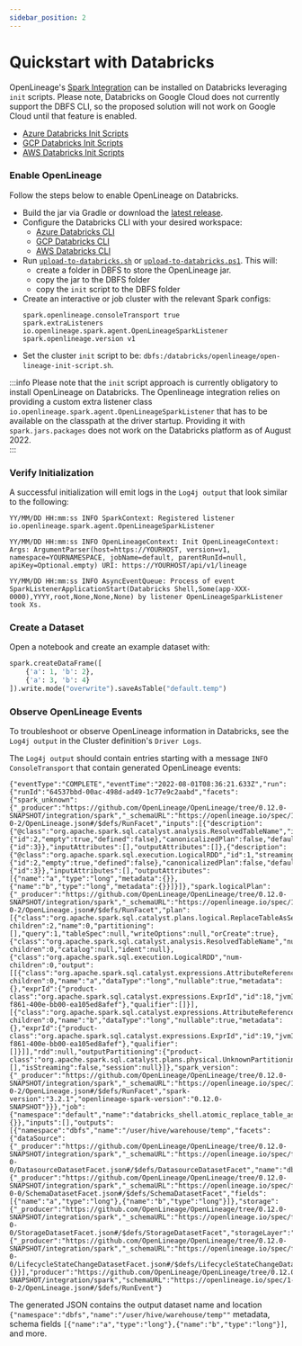 ```yaml
---
sidebar_position: 2
---
```


# Quickstart with Databricks

OpenLineage's [Spark Integration](https://github.com/OpenLineage/OpenLineage/blob/a2d39a7a6f02474b2dfd1484f3a6d2810a5ffe30/integration/spark/README.md) can be installed on Databricks leveraging `init` scripts. Please note, Databricks on Google Cloud does not currently support the DBFS CLI, so the proposed solution will not work on Google Cloud until that feature is enabled. 

* [Azure Databricks Init Scripts](https://docs.microsoft.com/en-us/azure/databricks/clusters/init-scripts)
* [GCP Databricks Init Scripts](https://docs.gcp.databricks.com/clusters/init-scripts.html)
* [AWS Databricks Init Scripts](https://docs.databricks.com/clusters/init-scripts.html)

### Enable OpenLineage

Follow the steps below to enable OpenLineage on Databricks.

* Build the jar via Gradle or download the [latest release](https://search.maven.org/remote_content?g=io.openlineage&a=openlineage-spark&v=LATEST).
* Configure the Databricks CLI with your desired workspace:
    * [Azure Databricks CLI](https://docs.microsoft.com/en-us/azure/databricks/dev-tools/cli/)
    * [GCP Databricks CLI](https://docs.gcp.databricks.com/dev-tools/cli/index.html)
    * [AWS Databricks CLI](https://docs.databricks.com/dev-tools/cli/index.html)
* Run [`upload-to-databricks.sh`](https://github.com/OpenLineage/OpenLineage/blob/main/integration/spark/databricks/upload-to-databricks.sh) or [`upload-to-databricks.ps1`](https://github.com/OpenLineage/OpenLineage/blob/main/integration/spark/databricks/upload-to-databricks.ps1). This will:
    * create a folder in DBFS to store the OpenLineage jar.
    * copy the jar to the DBFS folder
    * copy the `init` script to the DBFS folder
* Create an interactive or job cluster with the relevant Spark configs:
    ```
    spark.openlineage.consoleTransport true
    spark.extraListeners io.openlineage.spark.agent.OpenLineageSparkListener
    spark.openlineage.version v1
    ```
* Set the cluster `init` script to be: `dbfs:/databricks/openlineage/open-lineage-init-script.sh`.

:::info
Please note that the `init` script approach is currently obligatory to install OpenLineage on Databricks. The Openlineage integration relies on providing a custom extra listener class `io.openlineage.spark.agent.OpenLineageSparkListener` that has to be available on the classpath at the driver startup. Providing it with `spark.jars.packages` does not work on the Databricks platform as of August 2022.  
:::

### Verify Initialization

A successful initialization will emit logs in the `Log4j output` that look similar to the following:

```
YY/MM/DD HH:mm:ss INFO SparkContext: Registered listener io.openlineage.spark.agent.OpenLineageSparkListener

YY/MM/DD HH:mm:ss INFO OpenLineageContext: Init OpenLineageContext: Args: ArgumentParser(host=https://YOURHOST, version=v1, namespace=YOURNAMESPACE, jobName=default, parentRunId=null, apiKey=Optional.empty) URI: https://YOURHOST/api/v1/lineage

YY/MM/DD HH:mm:ss INFO AsyncEventQueue: Process of event SparkListenerApplicationStart(Databricks Shell,Some(app-XXX-0000),YYYY,root,None,None,None) by listener OpenLineageSparkListener took Xs.
```

### Create a Dataset

Open a notebook and create an example dataset with:
```python
spark.createDataFrame([
    {'a': 1, 'b': 2},
    {'a': 3, 'b': 4}
]).write.mode("overwrite").saveAsTable("default.temp")
```

### Observe OpenLineage Events

To troubleshoot or observe OpenLineage information in Databricks, see the `Log4j output` in the Cluster definition's `Driver Logs`.

The `Log4j output` should contain entries starting with a message `INFO ConsoleTransport` that contain generated OpenLineage events:

```
{"eventType":"COMPLETE","eventTime":"2022-08-01T08:36:21.633Z","run":{"runId":"64537bbd-00ac-498d-ad49-1c77e9c2aabd","facets":{"spark_unknown":{"_producer":"https://github.com/OpenLineage/OpenLineage/tree/0.12.0-SNAPSHOT/integration/spark","_schemaURL":"https://openlineage.io/spec/1-0-2/OpenLineage.json#/$defs/RunFacet","inputs":[{"description":{"@class":"org.apache.spark.sql.catalyst.analysis.ResolvedTableName","id":1,"traceEnabled":false,"streaming":false,"cacheId":{"id":2,"empty":true,"defined":false},"canonicalizedPlan":false,"defaultTreePatternBits":{"id":3}},"inputAttributes":[],"outputAttributes":[]},{"description":{"@class":"org.apache.spark.sql.execution.LogicalRDD","id":1,"streaming":false,"traceEnabled":false,"cacheId":{"id":2,"empty":true,"defined":false},"canonicalizedPlan":false,"defaultTreePatternBits":{"id":3}},"inputAttributes":[],"outputAttributes":[{"name":"a","type":"long","metadata":{}},{"name":"b","type":"long","metadata":{}}]}]},"spark.logicalPlan":{"_producer":"https://github.com/OpenLineage/OpenLineage/tree/0.12.0-SNAPSHOT/integration/spark","_schemaURL":"https://openlineage.io/spec/1-0-2/OpenLineage.json#/$defs/RunFacet","plan":[{"class":"org.apache.spark.sql.catalyst.plans.logical.ReplaceTableAsSelect","num-children":2,"name":0,"partitioning":[],"query":1,"tableSpec":null,"writeOptions":null,"orCreate":true},{"class":"org.apache.spark.sql.catalyst.analysis.ResolvedTableName","num-children":0,"catalog":null,"ident":null},{"class":"org.apache.spark.sql.execution.LogicalRDD","num-children":0,"output":[[{"class":"org.apache.spark.sql.catalyst.expressions.AttributeReference","num-children":0,"name":"a","dataType":"long","nullable":true,"metadata":{},"exprId":{"product-class":"org.apache.spark.sql.catalyst.expressions.ExprId","id":18,"jvmId":"481bebf6-f861-400e-bb00-ea105ed8afef"},"qualifier":[]}],[{"class":"org.apache.spark.sql.catalyst.expressions.AttributeReference","num-children":0,"name":"b","dataType":"long","nullable":true,"metadata":{},"exprId":{"product-class":"org.apache.spark.sql.catalyst.expressions.ExprId","id":19,"jvmId":"481bebf6-f861-400e-bb00-ea105ed8afef"},"qualifier":[]}]],"rdd":null,"outputPartitioning":{"product-class":"org.apache.spark.sql.catalyst.plans.physical.UnknownPartitioning","numPartitions":0},"outputOrdering":[],"isStreaming":false,"session":null}]},"spark_version":{"_producer":"https://github.com/OpenLineage/OpenLineage/tree/0.12.0-SNAPSHOT/integration/spark","_schemaURL":"https://openlineage.io/spec/1-0-2/OpenLineage.json#/$defs/RunFacet","spark-version":"3.2.1","openlineage-spark-version":"0.12.0-SNAPSHOT"}}},"job":{"namespace":"default","name":"databricks_shell.atomic_replace_table_as_select","facets":{}},"inputs":[],"outputs":[{"namespace":"dbfs","name":"/user/hive/warehouse/temp","facets":{"dataSource":{"_producer":"https://github.com/OpenLineage/OpenLineage/tree/0.12.0-SNAPSHOT/integration/spark","_schemaURL":"https://openlineage.io/spec/facets/1-0-0/DatasourceDatasetFacet.json#/$defs/DatasourceDatasetFacet","name":"dbfs","uri":"dbfs"},"schema":{"_producer":"https://github.com/OpenLineage/OpenLineage/tree/0.12.0-SNAPSHOT/integration/spark","_schemaURL":"https://openlineage.io/spec/facets/1-0-0/SchemaDatasetFacet.json#/$defs/SchemaDatasetFacet","fields":[{"name":"a","type":"long"},{"name":"b","type":"long"}]},"storage":{"_producer":"https://github.com/OpenLineage/OpenLineage/tree/0.12.0-SNAPSHOT/integration/spark","_schemaURL":"https://openlineage.io/spec/facets/1-0-0/StorageDatasetFacet.json#/$defs/StorageDatasetFacet","storageLayer":"delta","fileFormat":"parquet"},"lifecycleStateChange":{"_producer":"https://github.com/OpenLineage/OpenLineage/tree/0.12.0-SNAPSHOT/integration/spark","_schemaURL":"https://openlineage.io/spec/facets/1-0-0/LifecycleStateChangeDatasetFacet.json#/$defs/LifecycleStateChangeDatasetFacet","lifecycleStateChange":"OVERWRITE"}},"outputFacets":{}}],"producer":"https://github.com/OpenLineage/OpenLineage/tree/0.12.0-SNAPSHOT/integration/spark","schemaURL":"https://openlineage.io/spec/1-0-2/OpenLineage.json#/$defs/RunEvent"}
```

The generated JSON contains the output dataset name and location `{"namespace":"dbfs","name":"/user/hive/warehouse/temp""` metadata, schema fields `[{"name":"a","type":"long"},{"name":"b","type":"long"}]`, and more.